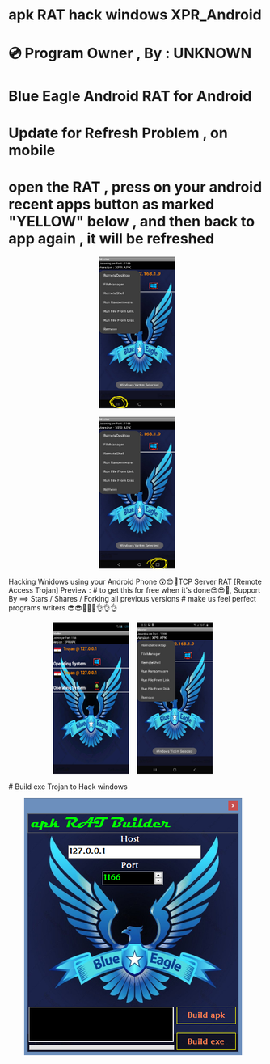 # apk RAT hack windows XPR_Android
# 💿 Program Owner , By : UNKNOWN
# Blue Eagle Android RAT for Android
# Update for Refresh Problem , on mobile 
# open the RAT , press on your android recent apps button as marked "YELLOW" below , and then back to app again , it will be refreshed
 <p align="center"> &nbsp &nbsp <img src="https://raw.githubusercontent.com/UnkownFROM0NSA/XPR_Android/main/x0x.png" width="150" height="300" >&nbsp &nbsp </p>
  <p align="center"> &nbsp &nbsp <img src="https://raw.githubusercontent.com/UnkownFROM0NSA/XPR_Android/main/x0x1.png" width="150" height="300" >&nbsp &nbsp </p>
Hacking Wnidows  using your Android Phone
😲😎💪TCP Server RAT [Remote Access Trojan] Preview : 
# to get this for free when it's done😎😎💪, Support By ==> Stars / Shares / Forking all previous versions 
# make us feel perfect programs writers 😎😎💪💪💪👌👌👌
 <p align="center">
<img src="https://raw.githubusercontent.com/UnkownFROM0NSA/XPR_Android/main/New%20Preview.png" width="150" height="300" >&nbsp &nbsp <img src="https://raw.githubusercontent.com/UnkownFROM0NSA/XPR_Android/main/p1.jpg" width="150" height="300" >&nbsp &nbsp
<br>
</p>
# Build exe Trojan to Hack windows
<br>
 <p align="center">
<img src="https://raw.githubusercontent.com/UnkownFROM0NSA/XPR_Android/main/exe%20builder%20preview.png" >&nbsp &nbsp 
<br>
</p>

